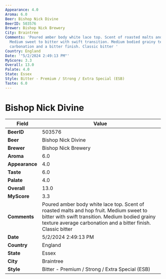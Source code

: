```yaml
---
Appearance: 4.0
Aroma: 6.0
Beer: Bishop Nick Divine
BeerID: 503576
Brewer: Bishop Nick Brewery
City: Braintree
Comments: 'Poured amber body white lace top. Scent of roasted malts and hop fruit.
  Medium sweet to bitter with swift transition. Medium bodied grainy texture average
  carbonation and a bitter finish. Classic bitter '
Country: England
Date: '"5/2/2024 2:49:13 PM"'
MyScore: 3.3
Overall: 13.0
Palate: 4.0
State: Essex
Style: Bitter - Premium / Strong / Extra Special (ESB)
Taste: 6.0
---
```


# Bishop Nick Divine

| Field         | Value |
|---------------|-------|
| **BeerID** | 503576 |
| **Beer** | Bishop Nick Divine |
| **Brewer** | Bishop Nick Brewery |
| **Aroma** | 6.0 |
| **Appearance** | 4.0 |
| **Taste** | 6.0 |
| **Palate** | 4.0 |
| **Overall** | 13.0 |
| **MyScore** | 3.3 |
| **Comments** | Poured amber body white lace top. Scent of roasted malts and hop fruit. Medium sweet to bitter with swift transition. Medium bodied grainy texture average carbonation and a bitter finish. Classic bitter  |
| **Date** | 5/2/2024 2:49:13 PM |
| **Country** | England |
| **State** | Essex |
| **City** | Braintree |
| **Style** | Bitter - Premium / Strong / Extra Special (ESB) |
